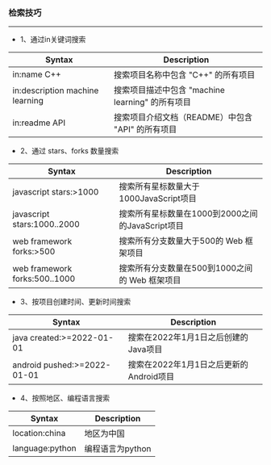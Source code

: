 ### 检索技巧

---

- 1、通过in关键词搜索

| Syntax                          | Description                        |
|---------------------------------|------------------------------------|
| in:name C++                     | 搜索项目名称中包含 "C++" 的所有项目              |
| in:description machine learning | 搜索项目描述中包含 "machine learning" 的所有项目 |
| in:readme API                   | 搜索项目介绍文档（README）中包含 "API" 的所有项目    |


- 2、通过 stars、forks 数量搜索

| Syntax                        | Description                       |
|-------------------------------|-----------------------------------|
| javascript stars:>1000        | 搜索所有星标数量大于1000JavaScript项目        |
| javascript stars:1000..2000   | 搜索所有星标数量在1000到2000之间的JavaScript项目 |
| web framework forks:>500      | 搜索所有分支数量大于500的 Web 框架项目           |
| web framework forks:500..1000 | 搜索所有分支数量在500到1000之间的 Web 框架项目     |

- 3、按项目创建时间、更新时间搜索

| Syntax                          | Description                        |
|---------------------------------|------------------------------------|
| java created:>=2022-01-01       | 搜索在2022年1月1日之后创建的Java项目            |
| android pushed:>=2022-01-01     | 搜索在2022年1月1日之后更新的Android项目         |

- 4、按照地区、编程语言搜索

| Syntax           | Description |
|------------------|-------------|
| location:china	  | 地区为中国       |
| language:python  | 编程语言为python |







